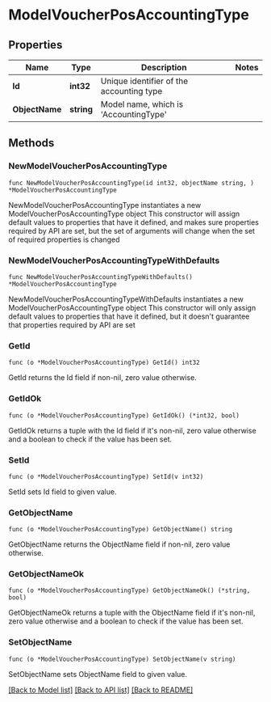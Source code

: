 # ModelVoucherPosAccountingType

## Properties

Name | Type | Description | Notes
------------ | ------------- | ------------- | -------------
**Id** | **int32** | Unique identifier of the accounting type | 
**ObjectName** | **string** | Model name, which is &#39;AccountingType&#39; | 

## Methods

### NewModelVoucherPosAccountingType

`func NewModelVoucherPosAccountingType(id int32, objectName string, ) *ModelVoucherPosAccountingType`

NewModelVoucherPosAccountingType instantiates a new ModelVoucherPosAccountingType object
This constructor will assign default values to properties that have it defined,
and makes sure properties required by API are set, but the set of arguments
will change when the set of required properties is changed

### NewModelVoucherPosAccountingTypeWithDefaults

`func NewModelVoucherPosAccountingTypeWithDefaults() *ModelVoucherPosAccountingType`

NewModelVoucherPosAccountingTypeWithDefaults instantiates a new ModelVoucherPosAccountingType object
This constructor will only assign default values to properties that have it defined,
but it doesn't guarantee that properties required by API are set

### GetId

`func (o *ModelVoucherPosAccountingType) GetId() int32`

GetId returns the Id field if non-nil, zero value otherwise.

### GetIdOk

`func (o *ModelVoucherPosAccountingType) GetIdOk() (*int32, bool)`

GetIdOk returns a tuple with the Id field if it's non-nil, zero value otherwise
and a boolean to check if the value has been set.

### SetId

`func (o *ModelVoucherPosAccountingType) SetId(v int32)`

SetId sets Id field to given value.


### GetObjectName

`func (o *ModelVoucherPosAccountingType) GetObjectName() string`

GetObjectName returns the ObjectName field if non-nil, zero value otherwise.

### GetObjectNameOk

`func (o *ModelVoucherPosAccountingType) GetObjectNameOk() (*string, bool)`

GetObjectNameOk returns a tuple with the ObjectName field if it's non-nil, zero value otherwise
and a boolean to check if the value has been set.

### SetObjectName

`func (o *ModelVoucherPosAccountingType) SetObjectName(v string)`

SetObjectName sets ObjectName field to given value.



[[Back to Model list]](../README.md#documentation-for-models) [[Back to API list]](../README.md#documentation-for-api-endpoints) [[Back to README]](../README.md)


